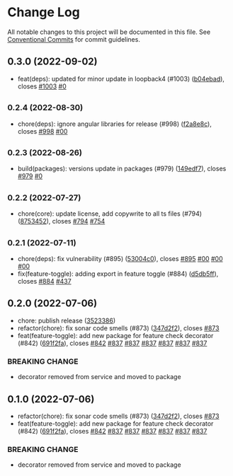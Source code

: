 # Change Log

All notable changes to this project will be documented in this file.
See [Conventional Commits](https://conventionalcommits.org) for commit guidelines.

## 0.3.0 (2022-09-02)

* feat(deps): updated for minor update in loopback4 (#1003) ([b04ebad](https://github.com/sourcefuse/loopback4-microservice-catalog/commit/b04ebad)), closes [#1003](https://github.com/sourcefuse/loopback4-microservice-catalog/issues/1003) [#0](https://github.com/sourcefuse/loopback4-microservice-catalog/issues/0)





## <small>0.2.4 (2022-08-30)</small>

* chore(deps): ignore angular libraries for release (#998) ([f2a8e8c](https://github.com/sourcefuse/loopback4-microservice-catalog/commit/f2a8e8c)), closes [#998](https://github.com/sourcefuse/loopback4-microservice-catalog/issues/998) [#00](https://github.com/sourcefuse/loopback4-microservice-catalog/issues/00)





## <small>0.2.3 (2022-08-26)</small>

* build(packages): versions update in packages (#979) ([149edf7](https://github.com/sourcefuse/loopback4-microservice-catalog/commit/149edf7)), closes [#979](https://github.com/sourcefuse/loopback4-microservice-catalog/issues/979) [#0](https://github.com/sourcefuse/loopback4-microservice-catalog/issues/0)





## <small>0.2.2 (2022-07-27)</small>

* chore(core): update license, add copywrite to all ts files (#794) ([8753452](https://github.com/sourcefuse/loopback4-microservice-catalog/commit/8753452)), closes [#794](https://github.com/sourcefuse/loopback4-microservice-catalog/issues/794) [#754](https://github.com/sourcefuse/loopback4-microservice-catalog/issues/754)





## <small>0.2.1 (2022-07-11)</small>

* chore(deps): fix vulnerability (#895) ([53004c0](https://github.com/sourcefuse/loopback4-microservice-catalog/commit/53004c0)), closes [#895](https://github.com/sourcefuse/loopback4-microservice-catalog/issues/895) [#00](https://github.com/sourcefuse/loopback4-microservice-catalog/issues/00) [#00](https://github.com/sourcefuse/loopback4-microservice-catalog/issues/00) [#00](https://github.com/sourcefuse/loopback4-microservice-catalog/issues/00)
* fix(feature-toggle): adding export in feature toggle (#884) ([d5db5ff](https://github.com/sourcefuse/loopback4-microservice-catalog/commit/d5db5ff)), closes [#884](https://github.com/sourcefuse/loopback4-microservice-catalog/issues/884) [#437](https://github.com/sourcefuse/loopback4-microservice-catalog/issues/437)





## 0.2.0 (2022-07-06)

* chore: publish release ([3523386](https://github.com/sourcefuse/loopback4-microservice-catalog/commit/3523386))
* refactor(chore): fix sonar code smells (#873) ([347d2f2](https://github.com/sourcefuse/loopback4-microservice-catalog/commit/347d2f2)), closes [#873](https://github.com/sourcefuse/loopback4-microservice-catalog/issues/873)
* feat(feature-toggle): add new package for feature check decorator (#842) ([691f2fa](https://github.com/sourcefuse/loopback4-microservice-catalog/commit/691f2fa)), closes [#842](https://github.com/sourcefuse/loopback4-microservice-catalog/issues/842) [#837](https://github.com/sourcefuse/loopback4-microservice-catalog/issues/837) [#837](https://github.com/sourcefuse/loopback4-microservice-catalog/issues/837) [#837](https://github.com/sourcefuse/loopback4-microservice-catalog/issues/837) [#837](https://github.com/sourcefuse/loopback4-microservice-catalog/issues/837) [#837](https://github.com/sourcefuse/loopback4-microservice-catalog/issues/837) [#837](https://github.com/sourcefuse/loopback4-microservice-catalog/issues/837)


### BREAKING CHANGE

* decorator removed from service and moved to package




## 0.1.0 (2022-07-06)

* refactor(chore): fix sonar code smells (#873) ([347d2f2](https://github.com/sourcefuse/loopback4-microservice-catalog/commit/347d2f2)), closes [#873](https://github.com/sourcefuse/loopback4-microservice-catalog/issues/873)
* feat(feature-toggle): add new package for feature check decorator (#842) ([691f2fa](https://github.com/sourcefuse/loopback4-microservice-catalog/commit/691f2fa)), closes [#842](https://github.com/sourcefuse/loopback4-microservice-catalog/issues/842) [#837](https://github.com/sourcefuse/loopback4-microservice-catalog/issues/837) [#837](https://github.com/sourcefuse/loopback4-microservice-catalog/issues/837) [#837](https://github.com/sourcefuse/loopback4-microservice-catalog/issues/837) [#837](https://github.com/sourcefuse/loopback4-microservice-catalog/issues/837) [#837](https://github.com/sourcefuse/loopback4-microservice-catalog/issues/837) [#837](https://github.com/sourcefuse/loopback4-microservice-catalog/issues/837)


### BREAKING CHANGE

* decorator removed from service and moved to package
